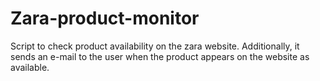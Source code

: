# Zara-product-monitor
 Script to check product availability on the zara website. Additionally, it sends an e-mail to the user when the product appears on the website as available.
